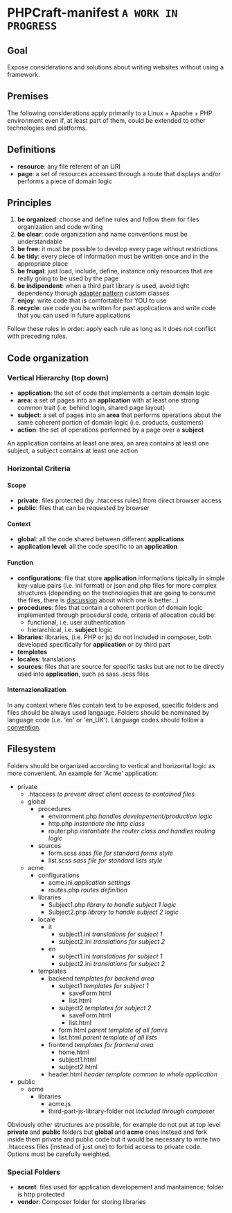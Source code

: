 # PHPCraft-manifest `A WORK IN PROGRESS`

## Goal
Expose considerations and solutions about writing websites without using a framework.

## Premises
The following considerations apply primarily to a Linux + Apache + PHP environment even if, at least part of them, could be extended to other technologies and platforms.

## Definitions
* __resource__: any file referent of an URI 
* __page__: a set of resources accessed through a route that displays and/or performs a piece of domain logic

## Principles
1. __be organized__: choose and define rules and follow them for files organization and code writing
2. __be clear__: code organization and name conventions must be understandable
3. __be free__: it must be possible to develop every page without restrictions
4. __be tidy__: every piece of information must be written once and in the appropriate place
5. __be frugal__: just load, include, define, instance only resources that are really going to be used by the page
6. __be indipendent__: when a third part library is used, avoid tight dependency thorugh [adapter pattern](https://en.wikipedia.org/wiki/Adapter_pattern) custom classes
7. __enjoy__: write code that is comfortable for YOU to use
8. __recycle__: use code you ha written for past applications and write code that you can used in future applications

Follow these rules in order: apply each rule as long as it does not conflict with preceding rules.

## Code organization

### Vertical Hierarchy (top down)
* __application__: the set of code that implements a certain domain logic
* __area__: a set of pages into an __application__ with at least one strong common trait  (i.e. behind login,  shared page layout)
* __subject__: a set of pages into an __area__ that performs operations about the same coherent portion of domain logic (i.e. products, customers)
* __action__: the set of operations performed by a page over a __subject__
 
An application contains at least one area, an area contains at least one subject, a subject contains at least one action

### Horizontal Criteria
#### Scope
* __private__: files protected (by .htaccess rules) from direct browser access
* __public__: files that can be requested by browser

#### Context
* __global__: all the code shared between different __applications__
* __application level__: all the code specific to an __application__

#### Function
* __configurations__: file that store __application__ informations tipically in simple key-value pairs (i.e. ini format) or json and php files for more complex structures (depending on the technologies that are going to consume the files, there is [discussion](http://stackoverflow.com/questions/17666728/load-website-configuration-from-json-or-php-file) about which one is better...) 
* __procedures__: files that contain a coherent portion of domain logic implemented through procedural code, criteria of allocation could be:
  * functional,  i.e. user authentication
  * hierarchical, i.e. __subject__ logic
* __libraries__: libraries, (i.e. PHP or js) do not included in composer, both developed specifically for __application__ or by third part
* __templates__
* __locales__: translations
* __sources__: files that are source for specific tasks but are not to be directly used into __application__, such as sass .scss files

#### Internazionalization
In any context where files contain text to be exposed, specific folders and files should be always used langauge. Folders should be nominated by language code (i.e. 'en' or 'en_UK'). Language codes should follow a [convention](https://en.wikipedia.org/wiki/Language_code).

## Filesystem
Folders should be organized according to vertical and horizontal logic as more convenient. An example for 'Acme' application:
* private
  * .htaccess _to prevent direct client access to contained files_
  * global
    * procedures
      * environment.php _handles developement/production logic_
      * http.php _instantiate the http class_
      * router.php _instantiate the router class and handles routing logic_
    * sources
      * form.scss _sass file for standard forms style_
      * list.scss _sass file for standard lists style_
  * acme
    * configurations
      * acme.ini _application settings_
      * routes.php _routes definition_
    * libraries
      * Subject1.php _library to handle subject 1 logic_
      * Subject2.php _library to handle subject 2 logic_
    * locale
      * it
        * subject1.ini _translations for subject 1_
        * subject2.ini _translations for subject 2_
      * en
        * subject1.ini _translations for subject 1_
        * subject2.ini _translations for subject 2_
    * templates
      * backend _templates for backend area_
        * subject1 _templates for subject 1_
          * saveForm.html
          * list.html
        * subject2 _templates for subject 2_
          * saveForm.html
          * list.html
        * form.html _parent template of all fomrs_
        * list.html _parent template of all lists_ 
      * frontend _templates for frontend area_
        * home.html
        * subject1.html
        * subject2.html
      * header.html _header template common to whole application_
* public
  * acme
    * libraries
      * acme.js
      * third-part-js-library-folder _not included through composer_

Obviously other structures are possible, for example do not put at top level __private__ and __public__ folders but __global__ and __acme__ ones instead and fork inside them private and public code but it would be necessary to write two .htaccess files (instead of just one) to forbid access to private code. Options must be carefully weighted.

### Special Folders
* __secret__: files used for application developement and mantainence; folder is http protected
* __vendor__: Composer folder for storing libraries
